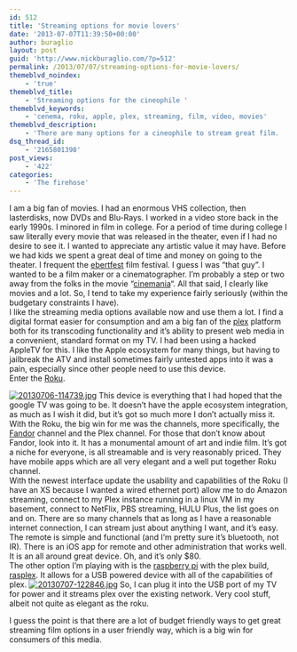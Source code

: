 ```yaml
---
id: 512
title: 'Streaming options for movie lovers'
date: '2013-07-07T11:39:50+00:00'
author: buraglio
layout: post
guid: 'http://www.nickburaglio.com/?p=512'
permalink: /2013/07/07/streaming-options-for-movie-lovers/
themeblvd_noindex:
    - 'true'
themeblvd_title:
    - 'Streaming options for the cineophile '
themeblvd_keywords:
    - 'cenema, roku, apple, plex, streaming, film, video, movies'
themeblvd_description:
    - 'There are many options for a cineophile to stream great film.  '
dsq_thread_id:
    - '2165801398'
post_views:
    - '422'
categories:
    - 'The firehose'
---
```


I am a big fan of movies. I had an enormous VHS collection, then lasterdisks, now DVDs and Blu-Rays. I worked in a video store back in the early 1990s. I minored in film in college. For a period of time during college I saw literally every movie that was released in the theater, even if I had no desire to see it. I wanted to appreciate any artistic value it may have. Before we had kids we spent a great deal of time and money on going to the theater. I frequent the [ebertfest](http://www.ebertfest.com) film festival. I guess I was “that guy”. I wanted to be a film maker or a cinematographer. I’m probably a step or two away from the folks in the movie “[cinemania](http://www.imdb.com/title/tt0281724/)“. All that said, I clearly like movies and a lot. So, I tend to take my experience fairly seriously (within the budgetary constraints I have).  
I like the streaming media options available now and use them a lot. I find a digital format easier for consumption and am a big fan of the [plex](http://www.plexapp.com/) platform both for its transcoding functionality and it’s ability to present web media in a convenient, standard format on my TV. I had been using a hacked AppleTV for this. I like the Apple ecosystem for many things, but having to jailbreak the ATV and install sometimes fairly untested apps into it was a pain, especially since other people need to use this device.  
Enter the [Roku](http://www.roku.com/).

[![20130706-114739.jpg](http://www.nickburaglio.com/wp-content/uploads/2013/07/20130706-114739.jpg)](http://www.nickburaglio.com/wp-content/uploads/2013/07/20130706-114739.jpg) This device is everything that I had hoped that the google TV was going to be. It doesn’t have the apple ecosystem integration, as much as I wish it did, but it’s got so much more I don’t actually miss it.  
With the Roku, the big win for me was the channels, more specifically, the [Fandor](http://www.fandor.com) channel and the Plex channel. For those that don’t know about Fandor, look into it. It has a monumental amount of art and indie film. It’s got a niche for everyone, is all streamable and is very reasonably priced. They have mobile apps which are all very elegant and a well put together Roku channel.  
With the newest interface update the usability and capabilities of the Roku (I have an XS because I wanted a wired ethernet port) allow me to do Amazon streaming, connect to my Plex instance running in a linux VM in my basement, connect to NetFlix, PBS streaming, HULU Plus, the list goes on and on. There are so many channels that as long as I have a reasonable internet connection, I can stream just about anything I want, and it’s easy. The remote is simple and functional (and I’m pretty sure it’s bluetooth, not IR). There is an iOS app for remote and other administration that works well. It is an all around great device. Oh, and it’s only $80.  
The other option I’m playing with is the [raspberry pi](http://www.raspberrypi.org/) with the plex build, [rasplex]("http://www.rasplex.com). It allows for a USB powered device with all of the capabilities of plex. [![20130707-122846.jpg](http://www.nickburaglio.com/wp-content/uploads/2013/07/20130707-122846.jpg)](http://www.nickburaglio.com/wp-content/uploads/2013/07/20130707-122846.jpg) So, I can plug it into the USB port of my TV for power and it streams plex over the existing network. Very cool stuff, albeit not quite as elegant as the roku.

I guess the point is that there are a lot of budget friendly ways to get great streaming film options in a user friendly way, which is a big win for consumers of this media.